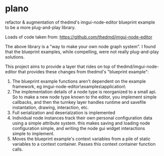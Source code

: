 # plano
refactor &amp; augmentation of thedmd's imgui-node-editor blueprint example to be a more plug-and-play library.

Loads of code taken from: https://github.com/thedmd/imgui-node-editor

The above library is a "way to make your own node graph system".
I found that the blueprint examples, while compelling, were not really plug-and-play solutions.

This project aims to provide a layer that rides on top of thedmd/imgui-node-editor that provides these changes from thedmd's "blueprint example":
1. The blueprint example functions aren't dependent on the example framework, eg imgui-node-editor\examples\application\
2. The implementation details of a node type is reorganized to a small api.  So to make a new node type known to the editor, you implement simple callbacks, and then the turnkey layer handles runtime and savefile instantation, drawing, interaction, etc.
3. Full serialization and deserialzation is implemented
4. Individual node instances track their own personal configuration data using a simple attribute system.  this makes saving and loading node configuration simple, and writing the node gui widget interactions simple to implement.
5. Moves the blueprint example's context variables from a pile of static variables to a context container. Passes this context container function calls. 




